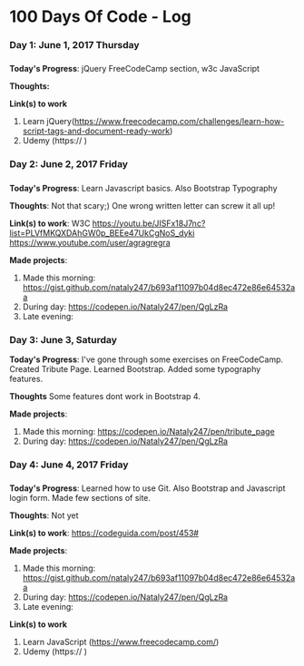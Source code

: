 # 100 Days Of Code - Log

### Day 1: June 1, 2017 Thursday
##### 

**Today's Progress**: jQuery FreeCodeCamp section, w3c JavaScript

**Thoughts:** 

**Link(s) to work**
1. Learn jQuery(https://www.freecodecamp.com/challenges/learn-how-script-tags-and-document-ready-work)
2. Udemy (https:// )

### Day 2: June 2, 2017 Friday
##### 

**Today's Progress**: Learn Javascript basics.
Also Bootstrap Typography

**Thoughts**: Not that scary;)  One wrong written letter can screw it all up! 

**Link(s) to work**:
W3C
https://youtu.be/JISFx18J7nc?list=PLVfMKQXDAhGW0p_BEEe47UkCgNoS_dyki
https://www.youtube.com/user/agragregra



**Made projects**: 
1. Made this morning: https://gist.github.com/nataly247/b693af11097b04d8ec472e86e64532aa
2. During day: https://codepen.io/Nataly247/pen/QgLzRa
3. Late evening: 



### Day 3: June 3, Saturday

**Today's Progress**: I've gone through some exercises on FreeCodeCamp. Created Tribute Page.
Learned Bootstrap. Added some typography features.

**Thoughts** Some features dont work in Bootstrap 4.

**Made projects**:
1. Made this morning: https://codepen.io/Nataly247/pen/tribute_page
2. During day: https://codepen.io/Nataly247/pen/QgLzRa


### Day 4: June 4, 2017 Friday
##### 

**Today's Progress**: Learned how to use Git. Also Bootstrap and Javascript login form. Made few sections of site.

**Thoughts**: Not yet 

**Link(s) to work**:
https://codeguida.com/post/453#



**Made projects**: 
1. Made this morning: https://gist.github.com/nataly247/b693af11097b04d8ec472e86e64532aa
2. During day: https://codepen.io/Nataly247/pen/QgLzRa
3. Late evening: 




**Link(s) to work**
1. Learn JavaScript (https://www.freecodecamp.com/)
2. Udemy (https:// )

